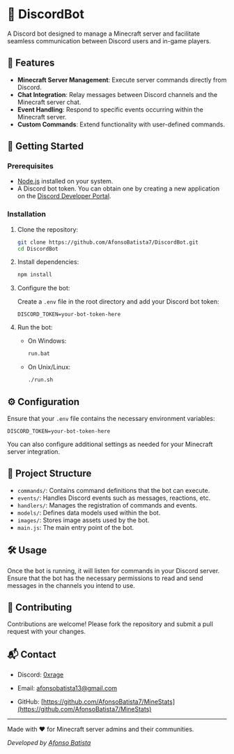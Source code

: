 # 🤖 DiscordBot

A Discord bot designed to manage a Minecraft server and facilitate seamless communication between Discord users and in-game players.

## 📌 Features

- **Minecraft Server Management**: Execute server commands directly from Discord.
- **Chat Integration**: Relay messages between Discord channels and the Minecraft server chat.
- **Event Handling**: Respond to specific events occurring within the Minecraft server.
- **Custom Commands**: Extend functionality with user-defined commands.

## 🚀 Getting Started

### Prerequisites

- [Node.js](https://nodejs.org/) installed on your system.
- A Discord bot token. You can obtain one by creating a new application on the [Discord Developer Portal](https://discord.com/developers/applications).

### Installation

1. Clone the repository:

   ```bash
   git clone https://github.com/AfonsoBatista7/DiscordBot.git
   cd DiscordBot
   ```

2. Install dependencies:

   ```bash
   npm install
   ```

3. Configure the bot:

   Create a `.env` file in the root directory and add your Discord bot token:

   ```env
   DISCORD_TOKEN=your-bot-token-here
   ```

4. Run the bot:

   - On Windows:

     ```bash
     run.bat
     ```

   - On Unix/Linux:

     ```bash
     ./run.sh
     ```

## ⚙️ Configuration

Ensure that your `.env` file contains the necessary environment variables:

```
DISCORD_TOKEN=your-bot-token-here
```

You can also configure additional settings as needed for your Minecraft server integration.

## 📂 Project Structure

- `commands/`: Contains command definitions that the bot can execute.
- `events/`: Handles Discord events such as messages, reactions, etc.
- `handlers/`: Manages the registration of commands and events.
- `models/`: Defines data models used within the bot.
- `images/`: Stores image assets used by the bot.
- `main.js`: The main entry point of the bot.

## 🛠️ Usage

Once the bot is running, it will listen for commands in your Discord server. Ensure that the bot has the necessary permissions to read and send messages in the channels you intend to use.

## 🤝 Contributing

Contributions are welcome! Please fork the repository and submit a pull request with your changes.

## 📬 Contact

- Discord: [0xrage](https://www.discordapp.com/users/0xrage)

- Email: [afonsobatista13@gmail.com](mailto://afonsobatista13@gmail.com)

- GitHub: [https://github.com/AfonsoBatista7/MineStats](https://github.com/AfonsoBatista7/MineStats)

---

Made with ❤️ for Minecraft server admins and their communities.

*Developed by [Afonso Batista](https://github.com/AfonsoBatista7)*